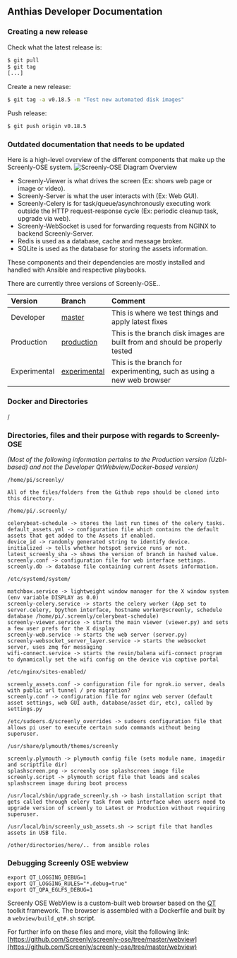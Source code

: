 ## Anthias Developer Documentation

### Creating a new release

Check what the latest release is:

```bash
$ git pull
$ git tag
[...]
```

Create a new release:

```bash
$ git tag -a v0.18.5 -m "Test new automated disk images"
```

Push release:
```bash
$ git push origin v0.18.5
```

### Outdated documentation that needs to be updated

Here is a high-level overview of the different components that make up the Screenly-OSE system.
![Screenly-OSE Diagram Overview](https://raw.githubusercontent.com/screenly/screenly-ose/master/docs/images/screenly-ose-diagram-overview.png)

* Screenly-Viewer is what drives the screen (Ex: shows web page or image or video).
* Screenly-Server is what the user interacts with (Ex: Web GUI).
* Screenly-Celery is for task/queue/asynchronously executing work outside the HTTP request-response cycle (Ex: periodic cleanup task, upgrade via web).
* Screenly-WebSocket is used for forwarding requests from NGINX to backend Screenly-Server.
* Redis is used as a database, cache and message broker.
* SQLite is used as the database for storing the assets information.

These components and their dependencies are mostly installed and handled with Ansible and respective playbooks.

There are currently three versions of Screenly-OSE..

| Version       | Branch     | Comment    |
| :------------- | :---------- | :----------- |
|  Developer | [master](https://github.com/Screenly/screenly-ose)   | This is where we test things and apply latest fixes   |
|  Production | [production](https://github.com/Screenly/screenly-ose/tree/production)   | This is the branch disk images are built from and should be properly tested    |
|  Experimental | [experimental](https://github.com/Screenly/screenly-ose/tree/experimental)   | This is the branch for experimenting, such as using a new web browser    |


### Docker and Directories

/

### Directories, files and their purpose with regards to Screenly-OSE
_(Most of the following information pertains to the Production version (Uzbl-based) and not the Developer QtWebview/Docker-based version)_

```
/home/pi/screenly/

All of the files/folders from the Github repo should be cloned into this directory.
```

```
/home/pi/.screenly/

celerybeat-schedule -> stores the last run times of the celery tasks.
default_assets.yml -> configuration file which contains the default assets that get added to the Assets if enabled.
device_id -> randomly generated string to identify device.
initialized -> tells whether hotspot service runs or not.
latest_screenly_sha -> shows the version of branch in hashed value.
screenly.conf -> configuration file for web interface settings.
screenly.db -> database file containing current Assets information.
```


```
/etc/systemd/system/

matchbox.service -> lightweight window manager for the X window system (env variable DISPLAY as 0.0)
screenly-celery.service -> starts the celery worker (App set to server.celery, bpython interface, hostname worker@screenly, schedule database /home/pi/.screenly/celerybeat-schedule)
screenly-viewer.service -> starts the main viewer (viewer.py) and sets a few user prefs for the X display
screenly-web.service -> starts the web server (server.py)
screenly-websocket_server_layer.service -> starts the websocket server, uses zmq for messaging
wifi-connect.service -> starts the resin/balena wifi-connect program to dynamically set the wifi config on the device via captive portal
```

```
/etc/nginx/sites-enabled/

screenly_assets.conf -> configuration file for ngrok.io server, deals with public url tunnel / pro migration?
screenly.conf -> configuration file for nginx web server (default asset settings, web GUI auth, database/asset dir, etc), called by settings.py
```

```
/etc/sudoers.d/screenly_overrides -> sudoers configuration file that allows pi user to execute certain sudo commands without being superuser.
```

```
/usr/share/plymouth/themes/screenly

screenly.plymouth -> plymouth config file (sets module name, imagedir and scriptfile dir)
splashscreen.png -> screenly ose splashscreen image file
screenly.script -> plymouth script file that loads and scales splashscreen image during boot process
```

```
/usr/local/sbin/upgrade_screenly.sh -> bash installation script that gets called through celery task from web interface when users need to upgrade version of screenly to Latest or Production without requiring superuser.
```

```
/usr/local/bin/screenly_usb_assets.sh -> script file that handles assets in USB file.
```

`/other/directories/here/.. from ansible roles`


### Debugging Screenly OSE webview

```
export QT_LOGGING_DEBUG=1
export QT_LOGGING_RULES="*.debug=true"
export QT_QPA_EGLFS_DEBUG=1
```

Screenly OSE WebView is a custom-built web browser based on the [QT](https://www.qt.io/) toolkit framework.
The browser is assembled with a Dockerfile and built by a `webview/build_qt#.sh` script.

For further info on these files and more, visit the following link: [https://github.com/Screenly/screenly-ose/tree/master/webview](https://github.com/Screenly/screenly-ose/tree/master/webview)
